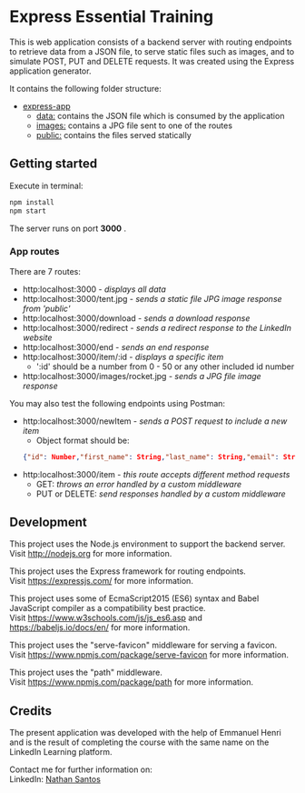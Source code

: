 # Express Essential Training
This is web application consists of a backend server with routing endpoints to retrieve data from a JSON file, to serve static files such as images, and to simulate POST, PUT and DELETE requests. It was created using the Express application generator.

It contains the following folder structure:
- [express-app](./express-app)
  - [data:](./express-app/data) contains the JSON file which is consumed by the application
  - [images:](./express-app/images) contains a JPG file sent to one of the routes
  - [public:](./express-app/public) contains the files served statically

## Getting started
Execute in terminal:
```bash
npm install
npm start
```

The server runs on port **3000** . <!-- Check for port on project -->

### App routes
There are 7 routes:
- http:localhost:3000 - *displays all data*
- http:localhost:3000/tent.jpg - *sends a static file JPG image response from 'public'*
- http:localhost:3000/download - *sends a download response*
- http:localhost:3000/redirect - *sends a redirect response to the LinkedIn website*
- http:localhost:3000/end - *sends an end response*
- http:localhost:3000/item/:id - *displays a specific item*
  - ':id' should be a number from 0 - 50 or any other included id number
- http:localhost:3000/images/rocket.jpg - *sends a JPG file image response*

You may also test the following endpoints using Postman:
- http:localhost:3000/newItem - *sends a POST request to include a new item*
  - Object format should be:
  ```JSON
  {"id": Number,"first_name": String,"last_name": String,"email": String,"gender": String}
  ```
- http:localhost:3000/item - *this route accepts different method requests*
  - GET: *throws an error handled by a custom middleware*
  - PUT or DELETE: *send responses handled by a custom middleware*

## Development
This project uses the Node.js environment to support the backend server.  
Visit http://nodejs.org for more information.

This project uses the Express framework for routing endpoints.  
Visit https://expressjs.com/ for more information.

This project uses some of EcmaScript2015 (ES6) syntax and Babel JavaScript compiler as a compatibility best practice.  
Visit https://www.w3schools.com/js/js_es6.asp and https://babeljs.io/docs/en/ for more information.

This project uses the "serve-favicon" middleware for serving a favicon.  
Visit https://www.npmjs.com/package/serve-favicon for more information.

This project uses the "path" middleware.  
Visit https://www.npmjs.com/package/path for more information.

## Credits
The present application was developed with the help of Emmanuel Henri and is the result of completing the course with the same name on the LinkedIn Learning platform.

Contact me for further information on:  
LinkedIn: [Nathan Santos](https://www.linkedin.com/in/nathan-santos-a512a053/ "Personal LinkedIn Profile")